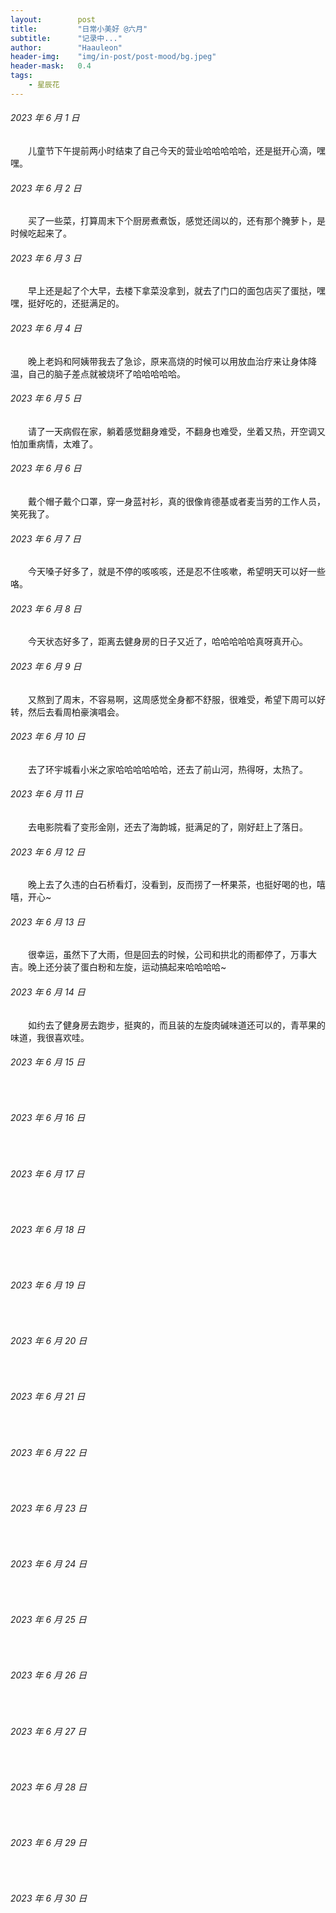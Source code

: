 ```yaml
---
layout:        post
title:         "日常小美好 @六月"
subtitle:      "记录中..."
author:        "Haauleon"
header-img:    "img/in-post/post-mood/bg.jpeg"
header-mask:   0.4
tags:
    - 星辰花
---
```


###### 2023 年 6 月 1 日
&emsp;&emsp;儿童节下午提前两小时结束了自己今天的营业哈哈哈哈哈，还是挺开心滴，嘿嘿。

###### 2023 年 6 月 2 日
&emsp;&emsp;买了一些菜，打算周末下个厨房煮煮饭，感觉还阔以的，还有那个腌萝卜，是时候吃起来了。

###### 2023 年 6 月 3 日
&emsp;&emsp;早上还是起了个大早，去楼下拿菜没拿到，就去了门口的面包店买了蛋挞，嘿嘿，挺好吃的，还挺满足的。

###### 2023 年 6 月 4 日
&emsp;&emsp;晚上老妈和阿姨带我去了急诊，原来高烧的时候可以用放血治疗来让身体降温，自己的脑子差点就被烧坏了哈哈哈哈哈。

###### 2023 年 6 月 5 日
&emsp;&emsp;请了一天病假在家，躺着感觉翻身难受，不翻身也难受，坐着又热，开空调又怕加重病情，太难了。

###### 2023 年 6 月 6 日
&emsp;&emsp;戴个帽子戴个口罩，穿一身蓝衬衫，真的很像肯德基或者麦当劳的工作人员，笑死我了。

###### 2023 年 6 月 7 日
&emsp;&emsp;今天嗓子好多了，就是不停的咳咳咳，还是忍不住咳嗽，希望明天可以好一些咯。

###### 2023 年 6 月 8 日
&emsp;&emsp;今天状态好多了，距离去健身房的日子又近了，哈哈哈哈哈真呀真开心。

###### 2023 年 6 月 9 日
&emsp;&emsp;又熬到了周末，不容易啊，这周感觉全身都不舒服，很难受，希望下周可以好转，然后去看周柏豪演唱会。

###### 2023 年 6 月 10 日
&emsp;&emsp;去了环宇城看小米之家哈哈哈哈哈哈，还去了前山河，热得呀，太热了。

###### 2023 年 6 月 11 日
&emsp;&emsp;去电影院看了变形金刚，还去了海韵城，挺满足的了，刚好赶上了落日。

###### 2023 年 6 月 12 日
&emsp;&emsp;晚上去了久违的白石桥看灯，没看到，反而捞了一杯果茶，也挺好喝的也，嘻嘻，开心~

###### 2023 年 6 月 13 日
&emsp;&emsp;很幸运，虽然下了大雨，但是回去的时候，公司和拱北的雨都停了，万事大吉。晚上还分装了蛋白粉和左旋，运动搞起来哈哈哈哈~

###### 2023 年 6 月 14 日
&emsp;&emsp;如约去了健身房去跑步，挺爽的，而且装的左旋肉碱味道还可以的，青苹果的味道，我很喜欢哇。

###### 2023 年 6 月 15 日
&emsp;&emsp;

###### 2023 年 6 月 16 日
&emsp;&emsp;

###### 2023 年 6 月 17 日
&emsp;&emsp;

###### 2023 年 6 月 18 日
&emsp;&emsp;

###### 2023 年 6 月 19 日
&emsp;&emsp;

###### 2023 年 6 月 20 日
&emsp;&emsp;

###### 2023 年 6 月 21 日
&emsp;&emsp;

###### 2023 年 6 月 22 日
&emsp;&emsp;

###### 2023 年 6 月 23 日
&emsp;&emsp;

###### 2023 年 6 月 24 日
&emsp;&emsp;

###### 2023 年 6 月 25 日
&emsp;&emsp;

###### 2023 年 6 月 26 日
&emsp;&emsp;

###### 2023 年 6 月 27 日
&emsp;&emsp;

###### 2023 年 6 月 28 日
&emsp;&emsp;

###### 2023 年 6 月 29 日
&emsp;&emsp;

###### 2023 年 6 月 30 日
&emsp;&emsp;